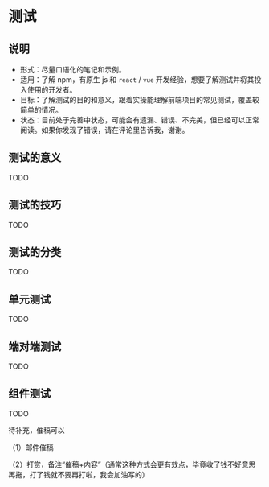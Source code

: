 # 测试

## 说明

- 形式：尽量口语化的笔记和示例。
- 适用：了解 npm，有原生 js 和 `react` / `vue` 开发经验，想要了解测试并将其投入使用的开发者。
- 目标：了解测试的目的和意义，跟着实操能理解前端项目的常见测试，覆盖较简单的情况。
- 状态：目前处于完善中状态，可能会有遗漏、错误、不完美，但已经可以正常阅读。如果你发现了错误，请在评论里告诉我，谢谢。

## 测试的意义

TODO

## 测试的技巧

TODO

## 测试的分类

TODO

## 单元测试

TODO

## 端对端测试

TODO

## 组件测试

TODO

待补充，催稿可以

（1）邮件催稿

（2）打赏，备注“催稿+内容”（通常这种方式会更有效点，毕竟收了钱不好意思再拖，打了钱就不要再打啦，我会加油写的）

<Vssue />
